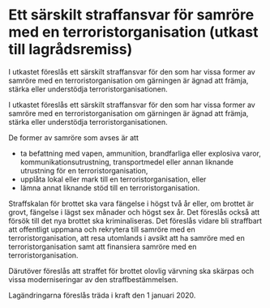 # Ett särskilt straffansvar för samröre med en terroristorganisation (utkast till lagrådsremiss)

I utkastet föreslås ett särskilt straffansvar för den som har vissa former av samröre med en terroristorganisation om gärningen är ägnad att främja, stärka eller understödja terroristorganisationen.

I utkastet föreslås ett särskilt straffansvar för den som har vissa former av samröre med en terroristorganisation om gärningen är ägnad att främja, stärka eller understödja terroristorganisationen.

De former av samröre som avses är att

* ta befattning med vapen, ammunition, brandfarliga eller explosiva varor, kommunikationsutrustning, transportmedel eller annan liknande utrustning för en terroristorganisation,
* upplåta lokal eller mark till en terroristorganisation, eller
* lämna annat liknande stöd till en terroristorganisation.

Straffskalan för brottet ska vara fängelse i högst två år eller, om brottet är grovt, fängelse i lägst sex månader och högst sex år. Det föreslås också att försök till det nya brottet ska kriminaliseras. Det föreslås vidare bli straffbart att offentligt uppmana och rekrytera till samröre med en terroristorganisation, att resa utomlands i avsikt att ha samröre med en terroristorganisation samt att finansiera samröre med en terroristorganisation.

Därutöver föreslås att straffet för brottet olovlig värvning ska skärpas och vissa moderniseringar av den straffbestämmelsen.

Lagändringarna föreslås träda i kraft den 1 januari 2020.
